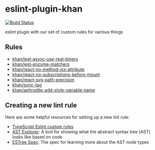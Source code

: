 # eslint-plugin-khan

[![Build Status](https://travis-ci.org/Khan/eslint-plugin-khan.svg?branch=master)](https://travis-ci.org/Khan/eslint-plugin-khan)

eslint plugin with our set of custom rules for various things

## Rules

- [khan/jest-async-use-real-timers](docs/jest-async-use-real-timers.md)
- [khan/jest-enzyme-matchers](docs/jest-enzyme-matchers.md)
- [khan/react-no-method-jsx-attribute](docs/react-no-method-jsx-attribute.md)
- [khan/react-no-subscriptions-before-mount](docs/react-no-subscriptions-before-mount.md)
- [khan/react-svg-path-precision](docs/react-svg-path-precision.md)
- [khan/sync-tag](docs/sync-tag.md)
- [khan/aphrodite-add-style-variable-name](docs/aphrodite-add-style-variable-name.md)

## Creating a new lint rule

Here are some helpful resources for setting up a new lint rule:

- [TypeScript Eslint custom rules](https://typescript-eslint.io/developers/custom-rules/)
- [AST Explorer](https://astexplorer.net/): A tool for showing what the abstract syntax tree (AST) looks like based on code
- [ESTree Spec](https://github.com/estree/estree/tree/master): The spec for learning more about the AST node types
